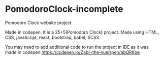 # PomodoroClock-incomplete
Pomodoro Clock website project

Made in codepen. It is a 25+5(Pomodoro Clock) project.
Made using HTML, CSS, javaScript, react, bootstrap, babel, SCSS

You may need to add additional code to run the project in IDE as it was made in codepen
https://codepen.io/Zabil-the-vuer/pen/abQRKbe
